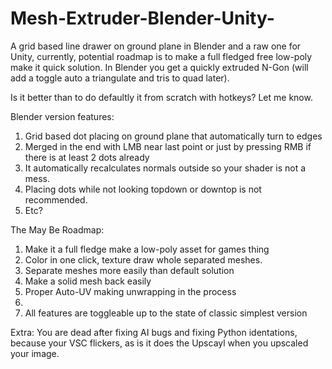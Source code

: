 # Mesh-Extruder-Blender-Unity-
A grid based line drawer on ground plane in Blender and a raw one for Unity, currently, potential roadmap is to make a full fledged free low-poly make it quick solution.
In Blender you get a quickly extruded N-Gon (will add a toggle auto a triangulate and tris to quad later).

Is it better than to do defaultly it from scratch with hotkeys? Let me know.

Blender version features:
1. Grid based dot placing on ground plane that automatically turn to edges
2. Merged in the end with LMB near last point or just by pressing RMB if there is at least 2 dots already
3. It automatically recalculates normals outside so your shader is not a mess.
4. Placing dots while not looking topdown or downtop is not recommended.
5. Etc?

The May Be Roadmap:
1. Make it a full fledge make a low-poly asset for games thing
2. Color in one click, texture draw whole separated meshes.
3. Separate meshes more easily than default solution
4. Make a solid mesh back easily
5. Proper Auto-UV making unwrapping in the process
6. 
7. All features are toggleable up to the state of classic simplest version


Extra:
You are dead after fixing AI bugs and fixing Python identations, because your VSC flickers, as is it does the Upscayl when you upscaled your image.
